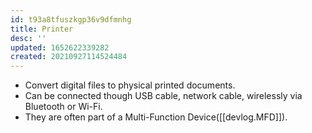 ```yaml
---
id: t93a8tfuszkgp36v9dfmnhg
title: Printer
desc: ''
updated: 1652622339282
created: 20210927114524484
---
```


- Convert digital files to physical printed documents.
- Can be connected though USB cable, network cable, wirelessly via Bluetooth or Wi-Fi.
- They are often part of a Multi-Function Device([[devlog.MFD]]).
